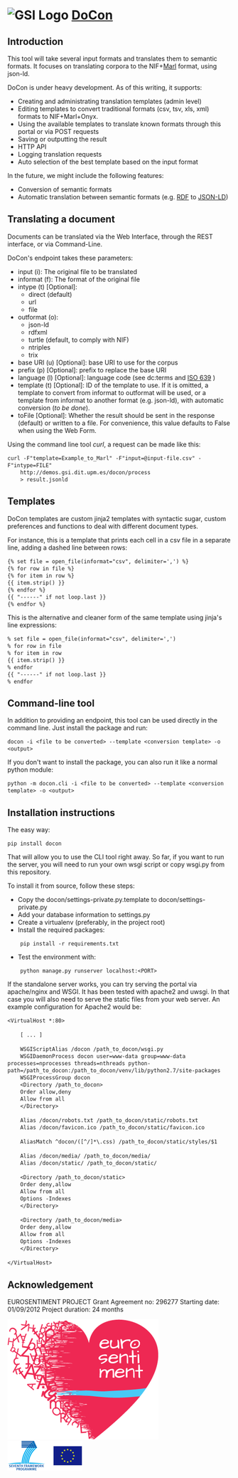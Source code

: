 ![GSI Logo](http://www.gsi.dit.upm.es/images/stories/logos/gsi.png)
[DoCon](http://demos.gsi.dit.upm.es/docon) 
==================================

Introduction
---------------------
This tool will take several input formats and translates them to semantic formats. It focuses on translating corpora to the NIF+[Marl](http://gsi.dit.upm.es/ontologies/marl) format, using json-ld.

DoCon is under heavy development. As of this writing, it supports:

* Creating and administrating translation templates (admin level)
* Editing templates to convert traditional formats (csv, tsv, xls, xml) formats to NIF+Marl+Onyx.
* Using the available templates to translate known formats through this portal or via POST requests
* Saving or outputting the result
* HTTP API
* Logging translation requests
* Auto selection of the best template based on the input format

In the future, we might include the following features:
* Conversion of semantic formats
* Automatic translation between semantic formats (e.g. [RDF](http://www.w3.org/RDF/) to [JSON-LD](http://json-ld.org/))

Translating a document
----------------------
Documents can be translated via the Web Interface, through the REST interface, or via Command-Line.

DoCon's endpoint takes these parameters:

 * input (i): The original file to be translated
 * informat (f): The format of the original file
 * intype (t) [Optional]:
    * direct (default)
    * url
    * file
 * outformat (o):
    * json-ld
    * rdfxml
    * turtle (default, to comply with NIF)
    * ntriples
    * trix
 * base URI (u) [Optional]: base URI to use for the corpus
 * prefix (p) [Optional]: prefix to replace the base URI
 * language (l) [Optional]: language code (see dc:terms and [ISO 639](http://en.wikipedia.org/wiki/List_of_ISO_639-1_codes) )
 * template (t) [Optional]: ID of the template to use. If it is omitted, a template to convert from informat to outformat will be used, or a template from informat to another format (e.g. json-ld), with automatic conversion (*to be done*).
 * toFile [Optional]: Whether the result should be sent in the response (default) or written to a file. For convenience, this value defaults to False when using the Web Form.

Using the command line tool *curl*, a request can be made like this:

    curl -F"template=Example_to_Marl" -F"input=@input-file.csv" -F"intype=FILE"
        http://demos.gsi.dit.upm.es/docon/process
        > result.jsonld

Templates
---------
DoCon templates are custom jinja2 templates with syntactic sugar, custom preferences and functions to deal with different document types.

For instance, this is a template that prints each cell in a csv file in a separate line, adding a dashed line between rows:

    {% set file = open_file(informat="csv", delimiter=',') %}
    {% for row in file %}
    {% for item in row %}
    {{ item.strip() }}
    {% endfor %}
    {{ "------" if not loop.last }}
    {% endfor %}

This is the alternative and cleaner form of the same template using jinja's line expressions:

    % set file = open_file(informat="csv", delimiter=',') 
    % for row in file 
    % for item in row 
    {{ item.strip() }}
    % endfor 
    {{ "------" if not loop.last }}
    % endfor 

Command-line tool
-----------------
In addition to providing an endpoint, this tool can be used directly in the command line.
Just install the package and run:

    docon -i <file to be converted> --template <conversion template> -o <output>

If you don't want to install the package, you can also run it like a normal python module:

    python -m docon.cli -i <file to be converted> --template <conversion template> -o <output>

Installation instructions
------------------------------
The easy way:

    pip install docon

That will allow you to use the CLI tool right away.
So far, if you want to run the server, you will need to run your own wsgi script or copy wsgi.py from this repository.

To install it from source, follow these steps:

* Copy the docon/settings-private.py.template to docon/settings-private.py
* Add your database information to settings.py
* Create a virtualenv (preferably, in the project root)
* Install the required packages:
```
    pip install -r requirements.txt
```
* Test the environment with:
```
    python manage.py runserver localhost:<PORT>
```

If the standalone server works, you can try serving the portal via apache/nginx and WSGI. It has been tested with apache2 and uwsgi. In that case you will also need to serve the static files from your web server. An example configuration for Apache2 would be:

```
<VirtualHost *:80>

    [ ... ]

    WSGIScriptAlias /docon /path_to_docon/wsgi.py
    WSGIDaemonProcess docon user=www-data group=www-data processes=nprocesses threads=nthreads python-path=/path_to_docon:/path_to_docon/venv/lib/python2.7/site-packages
    WSGIProcessGroup docon
    <Directory /path_to_docon>
    Order allow,deny
    Allow from all
    </Directory>

    Alias /docon/robots.txt /path_to_docon/static/robots.txt
    Alias /docon/favicon.ico /path_to_docon/static/favicon.ico

    AliasMatch ^docon/([^/]*\.css) /path_to_docon/static/styles/$1

    Alias /docon/media/ /path_to_docon/media/
    Alias /docon/static/ /path_to_docon/static/

    <Directory /path_to_docon/static>
    Order deny,allow
    Allow from all
    Options -Indexes
    </Directory>

    <Directory /path_to_docon/media>
    Order deny,allow
    Allow from all
    Options -Indexes
    </Directory>

</VirtualHost>
```

Acknowledgement
---------------
EUROSENTIMENT PROJECT
Grant Agreement no: 296277
Starting date: 01/09/2012
Project duration: 24 months

![Eurosentiment Logo](logo_grande.png)
![FP7 logo](logo_fp7.gif)
